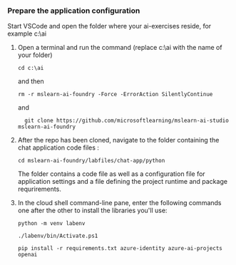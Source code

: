 ### Prepare the application configuration

Start VSCode and open the folder where your ai-exercises reside, for example c:\ai

1. Open a terminal and run the command (replace c:\ai with the name of your folder)

    ```
   cd c:\ai
     ```

    and then
   ```
   rm -r mslearn-ai-foundry -Force -ErrorAction SilentlyContinue
    ```
    and

   ```
     git clone https://github.com/microsoftlearning/mslearn-ai-studio mslearn-ai-foundry

     ```

    

4. After the repo has been cloned, navigate to the folder containing the chat application code files :

    ```
   cd mslearn-ai-foundry/labfiles/chat-app/python
    ```

    The folder contains a code file as well as a configuration file for application settings and a file defining the project runtime and package requrirements.

1. In the cloud shell command-line pane, enter the following commands one after the other to install the libraries you'll use:

    ```
   python -m venv labenv

    ```
    
    ```
   ./labenv/bin/Activate.ps1
    ```

   ```
   pip install -r requirements.txt azure-identity azure-ai-projects openai
   ```
